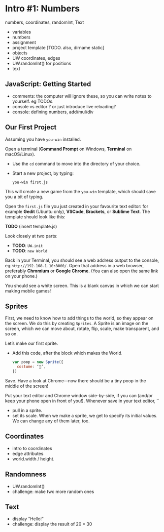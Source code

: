 # Intro #1: Numbers

numbers, coordinates, randomInt, Text

- variables
- numbers
- assignment
- project template [TODO. also, dirname static]
- objects
- UW coordinates, edges
- UW.randomInt() for positions
- text 

## JavaScript: Getting Started

* comments: the computer will ignore these, so you can write notes to yourself. eg TODOs.
* console vs editor ? or just introduce live reloading?
* console: defining numbers, add/mul/div

## Our First Project

Assuming you have `you-win` installed.

Open a terminal (**Command Prompt** on Windows, **Terminal** on macOS/Linux).

  * Use the `cd` command to move into the directory of your choice.
  * Start a new project, by typing:

    ```
    you-win first.js
    ```

This will create a new game from the `you-win` template, which should save you a bit of typing.

Open the `first.js` file you just created in your favourite text editor: for example **Gedit** (Ubuntu only), **VSCode**, **Brackets**, or **Sublime Text**. The template should look like this:

**TODO** (insert template.js)

Look closely at two parts:

  * **TODO**: `UW.init`
  * **TODO**: `new World`

Back in your Terminal, you should see a web address output to the console, eg `http://192.168.1.10:8000/`. Open that address in a web browser, preferably **Chromium** or **Google Chrome**. (You can also open the same link on your phone.)

You should see a white screen. This is a blank canvas in which we can start making mobile games!


## Sprites

First, we need to know how to add things to the world, so they appear on the screen. We do this by creating `Sprites`. A Sprite is an image on the screen, which we can move about, rotate, flip, scale, make transparent, and so on.

Let’s make our first sprite.

  * Add this code, after the block which makes the World.
  
    ```js
    var poop = new Sprite({
      costume: ‘💩’,
    })
    ```
  
Save. Have a look at Chrome—now there should be a tiny poop in the middle of the screen!

Put your text editor and Chrome window side-by-side, if you can (and/or keep your phone open in front of you!). Whenever save in your text editor, ``

* pull in a sprite.
* set its scale. When we make a sprite, we get to specify its initial values. We can change any of them later, too.

## Coordinates

* intro to coordinates
* edge attributes
* world.width / height.

## Randomness

* UW.randomInt()
* challenge: make two more random ones 

## Text

* display "Hello!"
* challenge: display the result of 20 * 30
